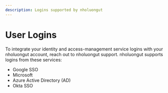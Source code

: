 ```yaml
---
description: Logins supported by nholuongut
---
```


# User Logins

To integrate your identity and access-management service logins with your nholuongut account, reach out to nholuongut support. nholuongut supports logins from these services:&#x20;

* Google SSO
* Microsoft
* Azure Active Directory (AD)
* Okta SSO
